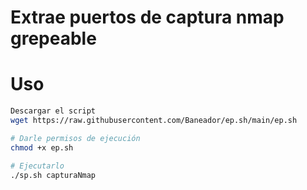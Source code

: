# Extrae puertos de captura nmap grepeable

# Uso 
```sh
Descargar el script
wget https://raw.githubusercontent.com/Baneador/ep.sh/main/ep.sh

# Darle permisos de ejecución
chmod +x ep.sh

# Ejecutarlo
./sp.sh capturaNmap
```
